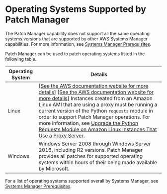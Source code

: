# Operating Systems Supported by Patch Manager<a name="patch-manager-supported-oses"></a>

The Patch Manager capability does not support all the same operating systems versions that are supported by other AWS Systems Manager capabilities\. For more information, see [Systems Manager Prerequisites](systems-manager-prereqs.md)\.

Patch Manager can be used to patch operating systems listed in the following table\.


| Operating System | Details | 
| --- | --- | 
|  Linux  |  [\[See the AWS documentation website for more details\]](http://docs.aws.amazon.com/systems-manager/latest/userguide/patch-manager-supported-oses.html) [\[See the AWS documentation website for more details\]](http://docs.aws.amazon.com/systems-manager/latest/userguide/patch-manager-supported-oses.html) Instances created from an Amazon Linux AMI that are using a proxy must be running a current version of the Python `requests` module in order to support Patch Manager operations\. For more information, see [Upgrade the Python Requests Module on Amazon Linux Instances That Use a Proxy Server](sysman-proxy-with-ssm-agent-al-python-requests.md)\.  | 
|  Windows  |  Windows Server 2008 through Windows Server 2016, including R2 versions\. Patch Manager provides all patches for supported operating systems within hours of their being made available by Microsoft\.  | 

For a list of operating systems supported overall by Systems Manager, see [Systems Manager Prerequisites](systems-manager-prereqs.md)\.